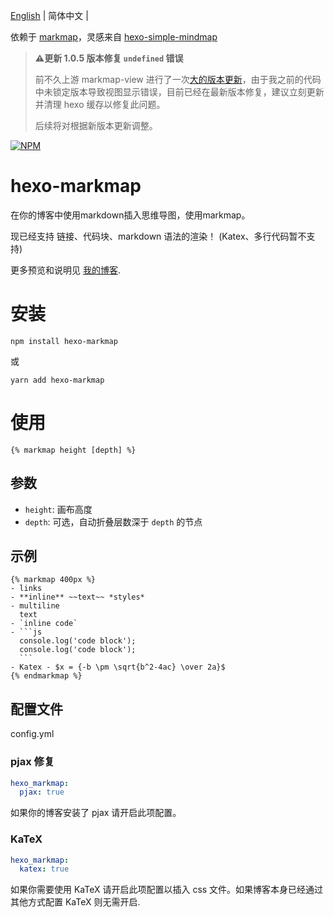 [English](https://github.com/MaxChang3/hexo-markmap/blob/main/README_EN.md)
| 简体中文 |

依赖于 [markmap](https://github.com/gera2ld/markmap)，灵感来自 [hexo-simple-mindmap](https://github.com/HunterXuan/hexo-simple-mindmap)

> **⚠️更新 1.0.5 版本修复 `undefined` 错误**
>
> 前不久上游 markmap-view 进行了一次[大的版本更新](https://github.com/gera2ld/markmap/commit/963b0f47f78be88a06ff50bed97a7ce0597cf392)，由于我之前的代码中未锁定版本导致视图显示错误，目前已经在最新版本修复，建议立刻更新并清理 hexo 缓存以修复此问题。
>
> 后续将对根据新版本更新调整。

[![NPM](https://nodei.co/npm/hexo-markmap.png)](https://nodei.co/npm/hexo-markmap/)

# hexo-markmap
在你的博客中使用markdown插入思维导图，使用markmap。

现已经支持 链接、代码块、markdown 语法的渲染！
(Katex、多行代码暂不支持)

更多预览和说明见 [我的博客](https://zhangmaimai.com/2021/02/23/hexo-mindmap-plugin/).
# 安装
```
npm install hexo-markmap
```
或
```
yarn add hexo-markmap
```

# 使用
```
{% markmap height [depth] %}
```

## 参数
- `height`: 画布高度
- `depth`: 可选，自动折叠层数深于 `depth` 的节点

## 示例
````
{% markmap 400px %}
- links
- **inline** ~~text~~ *styles*
- multiline
  text
- `inline code`
- ```js
  console.log('code block');
  console.log('code block');
  ```
- Katex - $x = {-b \pm \sqrt{b^2-4ac} \over 2a}$
{% endmarkmap %}
````

## 配置文件

config.yml

### pjax 修复

```yaml
hexo_markmap:
  pjax: true
```
如果你的博客安装了 pjax 请开启此项配置。

### KaTeX
```yaml
hexo_markmap:
  katex: true
```

如果你需要使用 KaTeX 请开启此项配置以插入 css 文件。如果博客本身已经通过其他方式配置 KaTeX 则无需开启.
